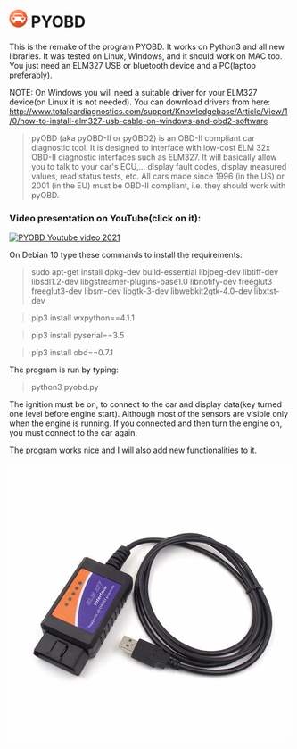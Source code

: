 # ![PYOBD](/pyobd.gif) PYOBD 

This is the remake of the program PYOBD. It works on Python3 and all new libraries. It was tested on Linux, Windows, and it should work on MAC too. You just need an ELM327 USB or bluetooth device and a PC(laptop preferably).

NOTE: On Windows you will need a suitable driver for your ELM327 device(on Linux it is not needed). You can download drivers from here:  http://www.totalcardiagnostics.com/support/Knowledgebase/Article/View/1/0/how-to-install-elm327-usb-cable-on-windows-and-obd2-software

> pyOBD (aka pyOBD-II or pyOBD2) is an OBD-II compliant car diagnostic tool. It is designed to interface with low-cost ELM 32x OBD-II diagnostic interfaces such as ELM327. It will basically allow you to talk to your car's ECU,... display fault codes, display measured values, read status tests, etc. All cars made since 1996 (in the US) or 2001 (in the EU) must be OBD-II compliant, i.e. they should work with pyOBD.

### Video presentation on YouTube(click on it):
[![PYOBD Youtube video 2021](https://img.youtube.com/vi/JxMh_gkUa7Q/0.jpg)](https://www.youtube.com/watch?v=JxMh_gkUa7Q)

On Debian 10 type these commands to install the requirements:

> sudo apt-get install dpkg-dev build-essential libjpeg-dev libtiff-dev libsdl1.2-dev libgstreamer-plugins-base1.0 libnotify-dev freeglut3 freeglut3-dev libsm-dev libgtk-3-dev libwebkit2gtk-4.0-dev libxtst-dev

> pip3 install wxpython==4.1.1

> pip3 install pyserial==3.5

> pip3 install obd==0.7.1

The program is run by typing: 
> python3 pyobd.py

The ignition must be on, to connect to the car and display data(key turned one level before engine start). Although most of the sensors are visible only when the engine is running. If you connected and then turn the engine on, you must connect to the car again.

The program works nice and I will also add new functionalities to it.

![ELM327](/elm327.jpg)
